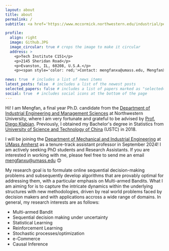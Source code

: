 ```yaml
---
layout: about
title: about
permalink: /
subtitle: <a href='https://www.mccormick.northwestern.edu/industrial/people/graduate-students/phd-students-on-job-market.html'>Ph.D. candidate in IEMS at Northwestern</a>. 

profile:
  align: right
  image: Github.JPG
  image_circular: true # crops the image to make it circular
  address: >
    <p>Tech Institute C151</p>
    <p>2145 Sheridan Road</p>
    <p>Evanston, IL, 60208, U.S.A.</p>
    <p><span style='color: red;'>Contact: mengfanxu@umass.edu, MengfanXu2023@u.northwestern.edu, mengfan.xu@northwestern.edu</span><p>

news: true  # includes a list of news items
latest_posts: false  # includes a list of the newest posts
selected_papers: false # includes a list of papers marked as "selected={true}"
social: true  # includes social icons at the bottom of the page
---
```


Hi! I am Mengfan, a final year Ph.D. candidate from the [Department of Industrial Engineering and Management Sciences](https://www.mccormick.northwestern.edu/industrial/) at Northwestern University, where I am very fortunate and grateful to be advised by [Prof. Diego Klabjan](https://dynresmanagement.com/vita.html). Previously, I obtained my Bachelor's degree in Statistics from [University of Science and Technology of China](https://en.ustc.edu.cn/) (USTC) in 2018. 

I will be joining the [Department of Mechanical and Industrial Engineering](https://www.umass.edu/engineering/about/directory?s=&field_person__profile_type_ref_target_id%5B411%5D=411&field_person__related_programs_target_id%5B91%5D=91&field_person__related_programs_target_id%5B156%5D=156&page=0) at [UMass Amherst](https://www.umass.edu/) as a tenure-track assistant professor in September 2024! I am actively seeking PhD students and Research Assistants. If you are interested in working with me, please feel free to send me an email [mengfanxu@umass.edu](mailto:mengfanxu@umass.edu) :blush: 

My research goal is to formulate online sequential decision-making problems and subsequently develop algorithms that are provably optimal for addressing them, with a particular emphasis on Multi-armed Bandits. What I am aiming for is to capture the intricate dynamics within the underlying structures with new methodologies, driven by real world problems faced by decision makers and with applications accross a wide range of domains. In general, my research interests are as follows:
  - Multi-armed Bandit
  - Sequential decision making under uncertainty
  - Statistical Learning
  - Reinforcement Learning
  - Stochastic processes/optimization 
  - e-Commerce
  - Causal Inference

